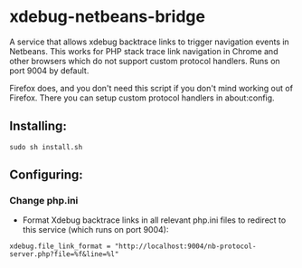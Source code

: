 xdebug-netbeans-bridge
======================

A service that allows xdebug backtrace links to trigger navigation events in Netbeans. 
This works for PHP stack trace link navigation in Chrome and other browsers which do not support custom protocol handlers. Runs on port 9004 by default.

Firefox does, and you don't need this script if you don't mind working
out of Firefox. There you can setup custom protocol handlers in about:config. 


## Installing: 

```
sudo sh install.sh
```

## Configuring: 

### Change php.ini

- Format Xdebug backtrace links in all relevant php.ini files to redirect to this service (which runs on port 9004): 

```
xdebug.file_link_format = "http://localhost:9004/nb-protocol-server.php?file=%f&line=%l"
```
